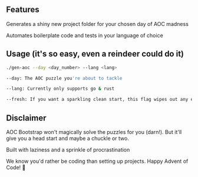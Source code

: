 ## Features

Generates a shiny new project folder for your chosen day of AOC madness

Automates boilerplate code and tests in your language of choice


## Usage (it's so easy, even a reindeer could do it)

```bash
./gen-aoc --day <day_number> --lang <lang>
```
```bash
--day: The AOC puzzle you're about to tackle
```
```bash
--lang: Currently only supports go & rust
```
```bash
--fresh: If you want a sparkling clean start, this flag wipes out any existing code
```

## Disclaimer

AOC Bootstrap won't magically solve the puzzles for you (darn!). But it'll give you a head start and maybe a chuckle or two.

Built with laziness and a sprinkle of procrastination

We know you'd rather be coding than setting up projects. Happy Advent of Code! 🎁
